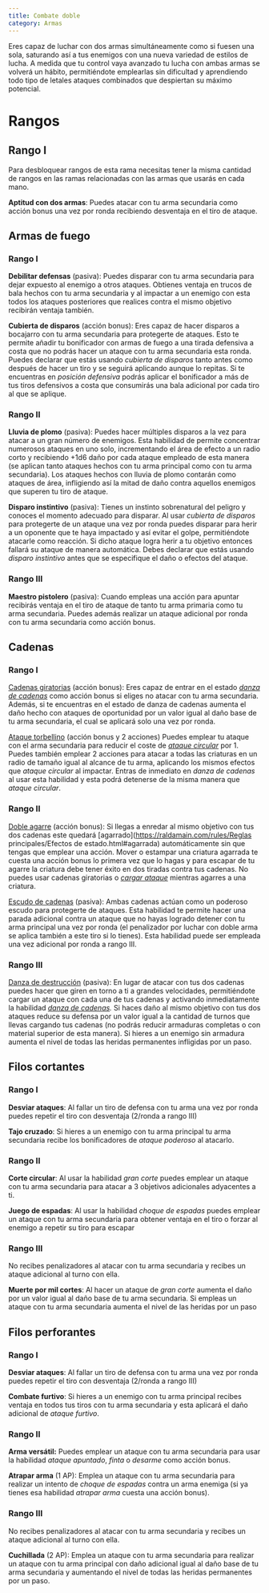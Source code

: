 ```yaml
---
title: Combate doble
category: Armas
---
```


Eres capaz de luchar con dos armas simultáneamente como si fuesen una sola, saturando así a tus enemigos con una nueva variedad de estilos de lucha. A medida que tu control vaya avanzado tu lucha con ambas armas se volverá un hábito, permitiéndote emplearlas sin dificultad y aprendiendo todo tipo de letales ataques combinados que despiertan su máximo potencial.

# Rangos

## Rango I

Para desbloquear rangos de esta rama necesitas tener la misma cantidad de rangos en las ramas relacionadas con las armas que usarás en cada mano.

**Aptitud con dos armas**: Puedes atacar con tu arma secundaria como acción bonus una vez por ronda recibiendo desventaja en el tiro de ataque.

## Armas de fuego  

### Rango I 

**Debilitar defensas** (pasiva): Puedes disparar con tu arma secundaria para dejar expuesto al enemigo a otros ataques. Obtienes ventaja en trucos de bala hechos con tu arma secundaria y al impactar a un enemigo con esta todos los ataques posteriores que realices contra el mismo objetivo recibirán ventaja también. 

**Cubierta de disparos** (acción bonus): Eres capaz de hacer disparos a bocajarro con tu arma secundaria para protegerte de ataques. Esto te permite añadir tu bonificador con armas de fuego a una tirada defensiva a costa que no podrás hacer un ataque con tu arma secundaria esta ronda. Puedes declarar que estás usando *cubierta de disparos* tanto antes como después de hacer un tiro y se seguirá aplicando aunque lo repitas. Si te encuentras en *posición defensiva* podrás aplicar el bonificador a más de tus tiros defensivos a costa que consumirás una bala adicional por cada tiro al que se aplique.

### Rango II

**Lluvia de plomo** (pasiva): Puedes hacer múltiples disparos a la vez para atacar a un gran número de enemigos. Esta habilidad de permite concentrar numerosos ataques en uno solo, incrementando el área de efecto a un radio corto y recibiendo +1d6 daño por cada ataque empleado de esta manera (se aplican tanto ataques hechos con tu arma principal como con tu arma secundaria). Los ataques hechos con lluvia de plomo contarán como ataques de área, infligiendo así la mitad de daño contra aquellos enemigos que superen tu tiro de ataque. 

**Disparo instintivo** (pasiva): Tienes un instinto sobrenatural del peligro y conoces el momento adecuado para disparar. Al usar *cubierta de disparos* para protegerte de un ataque una vez por ronda puedes disparar para herir a un oponente que te haya impactado y así evitar el golpe, permitiéndote atacarle como reacción. Si dicho ataque logra herir a tu objetivo entonces fallará su ataque de manera automática. Debes declarar que estás usando *disparo instintivo* antes que se especifique el daño o efectos del ataque.

### Rango III  

**Maestro pistolero** (pasiva): Cuando empleas una acción para apuntar recibirás ventaja en el tiro de ataque de tanto tu arma primaria como tu arma secundaria. Puedes además realizar un ataque adicional por ronda con tu arma secundaria como acción bonus.

## Cadenas  

### Rango I 

<u>Cadenas giratorias</u> (acción bonus): Eres capaz de entrar en el estado *[danza de cadenas](https://raldamain.com/rules/Rangos/Armas/cadenas.html#rango-i)* como acción bonus si eliges no atacar con tu arma secundaria. Además, si te encuentras en el estado de danza de cadenas aumenta el daño hecho con ataques de oportunidad por un valor igual al daño base de tu arma secundaria, el cual se aplicará solo una vez por ronda.

<u>Ataque torbellino</u> (acción bonus y 2 acciones) Puedes emplear tu ataque con el arma secundaria para reducir el coste de *[ataque circular](https://raldamain.com/rules/Rangos/Armas/cadenas.html#rango-ii)* por 1. Puedes también emplear 2 acciones para atacar a todas las criaturas en un radio de tamaño igual al alcance de tu arma, aplicando los mismos efectos que *ataque circular* al impactar. Entras de inmediato en *danza de cadenas* al usar esta habilidad y esta podrá detenerse de la misma manera que *ataque circular*. 

### Rango II 

<u>Doble agarre</u> (acción bonus): Si llegas a enredar al mismo objetivo con tus dos cadenas este quedará [agarrado](https://raldamain.com/rules/Reglas principales/Efectos de estado.html#agarrada) automáticamente sin que tengas que emplear una acción. Mover o estampar una criatura agarrada te cuesta una acción bonus lo primera vez que lo hagas y para escapar de tu agarre la criatura debe tener éxito en dos tiradas contra tus cadenas. No puedes usar cadenas giratorias o *[cargar ataque](https://raldamain.com/rules/Rangos/Armas/cadenas.html#rango-ii)* mientras agarres a una criatura. 

<u>Escudo de cadenas</u> (pasiva): Ambas cadenas actúan como un poderoso escudo para protegerte de ataques. Esta habilidad te permite hacer una parada adicional contra un ataque que no hayas logrado detener con tu arma principal una vez por ronda (el penalizador por luchar con doble arma se aplica también a este tiro si lo tienes). Esta habilidad puede ser empleada una vez adicional por ronda a rango III.

### Rango III 

<u>Danza de destrucción</u> (pasiva): En lugar de atacar con tus dos cadenas puedes hacer que giren en torno a ti a grandes velocidades, permitiéndote cargar un ataque con cada una de tus cadenas y activando inmediatamente la habilidad *[danza de cadenas](https://raldamain.com/rules/Rangos/Armas/cadenas.html#rango-i).* Si haces daño al mismo objetivo con tus dos ataques reduce su defensa por un valor igual a la cantidad de turnos que llevas cargando tus cadenas (no podrás reducir armaduras completas o con material superior de esta manera). Si hieres a un enemigo sin armadura aumenta el nivel de todas las heridas permanentes infligidas por un paso. 

## Filos cortantes

### Rango I

**Desviar ataques**: Al fallar un tiro de defensa con tu arma una vez por ronda puedes repetir el tiro con desventaja (2/ronda a rango III)

**Tajo cruzado**: Si hieres a un enemigo con tu arma principal tu arma secundaria recibe los bonificadores de *ataque poderoso* al atacarlo. 

### Rango II

**Corte circular**: Al usar la habilidad *gran corte* puedes emplear un ataque con tu arma secundaria para atacar a 3 objetivos adicionales adyacentes a ti.

**Juego de espadas**: Al usar la habilidad *choque de espadas* puedes emplear un ataque con tu arma secundaria para obtener ventaja en el tiro o forzar al enemigo a repetir su tiro para escapar

### Rango III

No recibes penalizadores al atacar con tu arma secundaria y recibes un ataque adicional al turno con ella.

**Muerte por mil cortes**: Al hacer un ataque de *gran corte* aumenta el daño por un valor igual al daño base de tu arma secundaria. Si empleas un ataque con tu arma secundaria aumenta el nivel de las heridas por un paso

## Filos perforantes

### Rango I

**Desviar ataques**: Al fallar un tiro de defensa con tu arma una vez por ronda puedes repetir el tiro con desventaja (2/ronda a rango III)

**Combate furtivo**: Si hieres a un enemigo con tu arma principal recibes ventaja en todos tus tiros con tu arma secundaria y esta aplicará el daño adicional de *ataque furtivo*. 

### Rango II

**Arma versátil:**  Puedes emplear un ataque con tu arma secundaria para usar la habilidad *ataque apuntado*, *finta* o *desarme* como acción bonus.

**Atrapar arma** (1 AP): Emplea un ataque con tu arma secundaria para realizar un intento de *choque de espadas* contra un arma enemiga (si ya tienes esa habilidad *atrapar arma* cuesta una acción bonus). 

### Rango III

No recibes penalizadores al atacar con tu arma secundaria y recibes un ataque adicional al turno con ella.

**Cuchillada** (2 AP): Emplea un ataque con tu arma secundaria para realizar un ataque con tu arma principal con daño adicional igual al daño base de tu arma secundaria y aumentando el nivel de todas las heridas permanentes por un paso.
